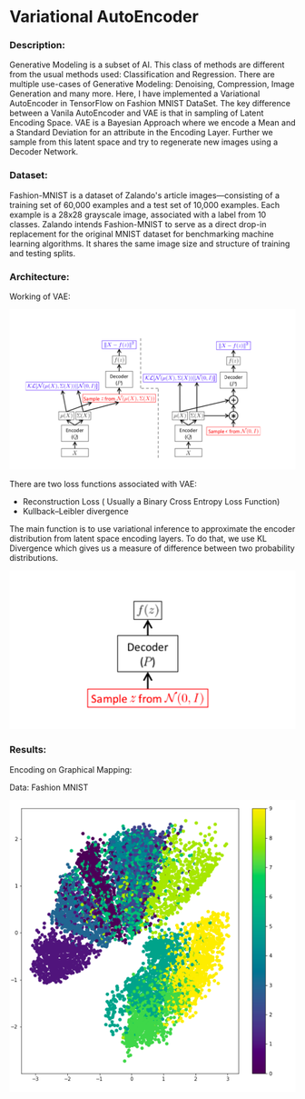 # Variational AutoEncoder


### Description: 

Generative Modeling is a subset of AI. This class of methods are different from the usual methods used: Classification and Regression. There are multiple use-cases of Generative Modeling: Denoising, Compression, Image Generation and many more.
Here, I have implemented a Variational AutoEncoder in TensorFlow on Fashion MNIST DataSet.
The key difference between a Vanila AutoEncoder and VAE is that in sampling of Latent Encoding Space. 
VAE is a Bayesian Approach where we encode a Mean and a Standard Deviation for an attribute in the Encoding Layer.
Further we sample from this latent space and try to regenerate new images using a Decoder Network.

### Dataset: 

Fashion-MNIST is a dataset of Zalando's article images—consisting of a training set of 60,000 examples and a test set of 10,000 examples. Each example is a 28x28 grayscale image, associated with a label from 10 classes. Zalando intends Fashion-MNIST to serve as a direct drop-in replacement for the original MNIST dataset for benchmarking machine learning algorithms. It shares the same image size and structure of training and testing splits.


### Architecture:


Working of VAE:

![VAE Architecture](https://github.com/kushalvala/variational-autoencoder/blob/master/artifacts/VAE-Architecture.png)


There are two loss functions associated with VAE:
 * Reconstruction Loss ( Usually a Binary Cross Entropy Loss Function)
 * Kullback–Leibler divergence
 
The main function is to use variational inference to approximate the encoder distribution from latent space encoding layers.
To do that, we use KL Divergence which gives us a measure of difference between two probability distributions.

![Decoder](https://github.com/kushalvala/variational-autoencoder/blob/master/artifacts/Decoder%20Network.png)
 
### Results:

Encoding on Graphical Mapping:

Data: Fashion MNIST

![Graph](https://github.com/kushalvala/variational-autoencoder/blob/master/artifacts/Encodings.png)
